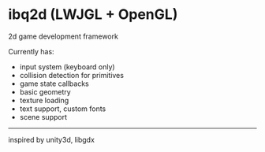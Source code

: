 # ibq2d (LWJGL + OpenGL)<br>

2d game development framework <p>Currently has: </p> 
- input system (keyboard only)
- collision detection for primitives
- game state callbacks
- basic geometry
- texture loading
- text support, custom fonts
- scene support
<hr>
inspired by unity3d, libgdx
